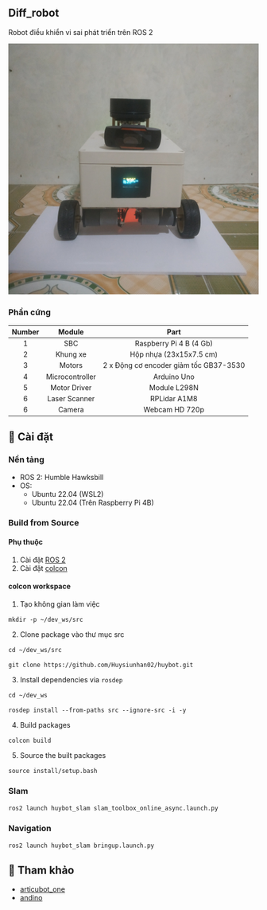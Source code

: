 ## Diff_robot

Robot điều khiển vi sai phát triển trên ROS 2

<img src="docs/myrobot.jpg" />

### Phần cứng

| Number | Module | Part |
|:--:|:--:|:-----------------------:|
| 1 | SBC | Raspberry Pi 4 B (4 Gb) | 
| 2 | Khung xe |  Hộp nhựa (23x15x7.5 cm) |
| 3 | Motors | 2 x Động cơ encoder giảm tốc GB37-3530 |
| 4 | Microcontroller | Arduino Uno |
| 5 | Motor Driver | Module L298N |
| 6 | Laser Scanner |	RPLidar A1M8 |
| 6 | Camera |	Webcam HD 720p |

## :mechanical_arm: Cài đặt

### Nền tảng

- ROS 2: Humble Hawksbill
- OS:
  - Ubuntu 22.04 (WSL2)
  - Ubuntu 22.04 (Trên Raspberry Pi 4B)

### Build from Source

#### Phụ thuộc

1. Cài đặt [ROS 2](https://docs.ros.org/en/humble/Installation/Ubuntu-Install-Debians.html)
2. Cài đặt [colcon](https://colcon.readthedocs.io/en/released/user/installation.html)

#### colcon workspace

1. Tạo không gian làm việc

```
mkdir -p ~/dev_ws/src
```

2. Clone package vào thư mục src

```
cd ~/dev_ws/src
```

```
git clone https://github.com/Huysiunhan02/huybot.git
```

3. Install dependencies via `rosdep`

```
cd ~/dev_ws
```

```
rosdep install --from-paths src --ignore-src -i -y
```

4. Build packages

```
colcon build
```

5. Source the built packages

```
source install/setup.bash
```

### Slam

```
ros2 launch huybot_slam slam_toolbox_online_async.launch.py
```

### Navigation

```
ros2 launch huybot_slam bringup.launch.py
```

## :star2: Tham khảo
 * [articubot_one](https://github.com/joshnewans/articubot_one)
 * [andino](https://github.com/Ekumen-OS/andino)